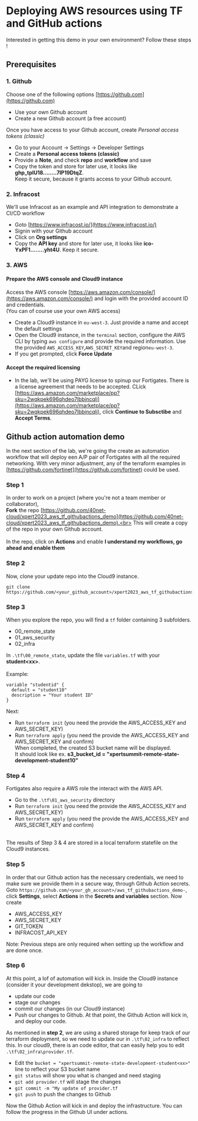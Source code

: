 # Deploying AWS resources using TF and GitHub actions
Interested in getting this demo in your own environment? Follow these steps !

## Prerequisites
### 1. Github
Choose one of the following options [https://github.com](https://github.com)
- Use your own Github account
- Create a new Github account (a free account)

Once you have access to your Github account, create *Personal access tokens (classic)*
- Go to your Account -> Settings ->  Developer Settings
- Create a **Personal access tokens (classic)**
- Provide a **Note**, and check **repo** and **workflow** and save
- Copy the token and store for later use, it looks like **ghp_tpIU18........7lP19DtqZ**. <br>
  Keep it secure, because it grants access to your Github account.

### 2. Infracost
We'll use Infracost as an example and API integration to demonstrate a CI/CD workflow
- Goto [https://www.infracost.io/](https://www.infracost.io/)
- Signin with your Github account
- Click on **Org settings**
- Copy the **API key** and store for later use, it looks like **ico-YxPF1........yht4U**. Keep it secure.

### 3. AWS 
#### Prepare the AWS console and Cloud9 instance
Access the AWS console [https://aws.amazon.com/console/](https://aws.amazon.com/console/) and login with the provided account ID and credentials.<br>
(You can of course use your own AWS access)
- Create a Cloud9 instance in `eu-west-3`. Just provide a name and accept the default settings
- Open the Cloud9 instance, in the `terminal` section, configure the AWS CLI by typing `aws configure` and provide the required information.
  Use the provided `AWS_ACCESS_KEY`,`AWS_SECRET_KEY`and region`eu-west-3`.
- If you get prompted, click **Force Update**
#### Accept the required licensing
- In the lab, we'll be using PAYG license to spinup our Fortigates. There is a license agreement that needs to be accepted. CLick [https://aws.amazon.com/marketplace/pp?sku=2wqkpek696qhdeo7lbbjncqli](https://aws.amazon.com/marketplace/pp?sku=2wqkpek696qhdeo7lbbjncqli), click **Continue to Subsctibe** and **Accept Terms**.

## Github action automation demo
In the next section of the lab, we're going the create an automation workflow that will deploy een A/P pair of Fortigates with all the required networking.
With very minor adjustment, any of the terraform examples in [https://github.com/fortinet](https://github.com/fortinet) could be used.

### Step 1
In order to work on a project (where you're not a team member or collaborator), <br>
**Fork** the repo [https://github.com/40net-cloud/xpert2023_aws_tf_githubactions_demo](https://github.com/40net-cloud/xpert2023_aws_tf_githubactions_demo).<br>
This will create a copy of the repo in your own Github account. <br>
<br>
In the repo, click on **Actions** and enable **I understand my workflows, go ahead and enable them**

### Step 2
Now, clone your update repo into the Cloud9 instance.
```
git clone https://github.com/<your_github_account>/xpert2023_aws_tf_githubactions_demo.git
```
### Step 3
When you explore the repo, you will find a `tf` folder containing 3 subfolders.
- 00_remote_state 
- 01_aws_security
- 02_infra

In `.\tf\00_remote_state`,  update the file `variables.tf` with your **student\<xx\>**.<br>
<br>
Example:
```
variable "studentid" {
  default = "student10"
  description = "Your student ID"
}
```
Next: <br>
- Run `terraform init` (you need the provide the AWS_ACCESS_KEY and AWS_SECRET_KEY)
- Run `terraform apply` (you need the provide the AWS_ACCESS_KEY and AWS_SECRET_KEY and confirm)<br>
When completed, the created S3 bucket name will be displayed.<br>
It should look like ex. **s3_bucket_id = "xpertsummit-remote-state-development-student10"**

### Step 4
Fortigates also require a AWS role the interact with the AWS API.
- Go to the `.\tf\01_aws_security` directory
- Run `terraform init` (you need the provide the AWS_ACCESS_KEY and AWS_SECRET_KEY)
- Run `terraform apply` (you need the provide the AWS_ACCESS_KEY and AWS_SECRET_KEY and confirm)<br>
<br>
The results of Step 3 & 4 are stored in a local terraform statefile on the Cloud9 instances.

### Step 5
In order that our Github action has the necessary credentials, we need to make sure we provide them in a secure way, through Github Action secrets.
Goto `https://github.com/<your_gh_account>/aws_tf_githubactions_demo-`, click **Settings**, select **Actions** in the **Secrets and variables** section.
Now create
- AWS_ACCESS_KEY
- AWS_SECRET_KEY
- GIT_TOKEN
- INFRACOST_API_KEY

Note: Previous steps are only required when setting up the workflow and are done once.

### Step 6
At this point, a lof of automation will kick in. Inside the Cloud9 instance (consider it your development dekstop), we are going to 
- update our code
- stage our changes
- commit our changes (in our Cloud9 instance)
- Push our changes to Github. At that point, the Github Action will kick in, and deploy our code.

As mentioned in **step 2**, we are using a shared storage for keep track of our terraform deployment, so we need to update our in `.\tf\02_infra` to reflect this.
In our cloud9, there is an code editor, that can easily help you to edit `.\tf\02_infra\provider.tf`.
- Edit the `bucket = "xpertsummit-remote-state-development-student<xx>"` line to reflect your S3 bucket name
- `git status` will show you what is changed and need staging
- `git add provider.tf` will stage the changes
- `git commit -m "My update of provider.tf`
- `git push` to push the changes to Github

Now the Github Action will kick in and deploy the infrastructure. You can follow the progress in the Github UI under actions.


